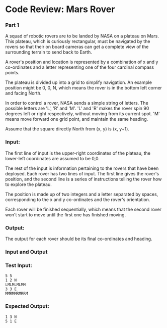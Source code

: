 Code Review: Mars Rover
==================

### Part 1
A squad of robotic rovers are to be landed by NASA on a plateau on Mars. This plateau, which is curiously rectangular, must be navigated by the rovers so that their on board cameras can get a complete view of the surrounding terrain to send back to Earth.

A rover's position and location is represented by a combination of x and y co-ordinates and a letter representing one of the four cardinal compass points.

The plateau is divided up into a grid to simplify navigation. An example position might be 0, 0, N, which means the rover is in the bottom left corner and facing North.

In order to control a rover, NASA sends a simple string of letters. The possible letters are 'L', 'R' and 'M'. 'L' and 'R' makes the rover spin 90 degrees left or right respectively, without moving from its current spot. 'M' means move forward one grid point, and maintain the same heading.

Assume that the square directly North from (x, y) is (x, y+1).

### Input:
The first line of input is the upper-right coordinates of the plateau, the lower-left coordinates are assumed to be 0,0.

The rest of the input is information pertaining to the rovers that have been deployed. Each rover has two lines of input. The first line gives the rover's position, and the second line is a series of instructions telling the rover how to explore the plateau.

The position is made up of two integers and a letter separated by spaces, corresponding to the x and y co-ordinates and the rover's orientation.

Each rover will be finished sequentially, which means that the second rover won't start to move until the first one has finished moving.

### Output:

The output for each rover should be its final co-ordinates and heading.

### Input and Output

### Test Input:
```
5 5
1 2 N
LMLMLMLMM
3 3 E
MMRMMRMRRM
```
### Expected Output:
```
1 3 N
5 1 E
```
